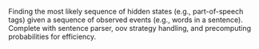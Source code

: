  Finding the most likely sequence of hidden states (e.g., part-of-speech tags) given a sequence of observed events (e.g., words in a sentence). Complete with sentence parser, oov strategy handling, and precomputing probabilities for efficiency. 

